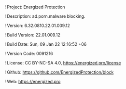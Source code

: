 ! Project: Energized Protection

! Description: ad.porn.malware blocking.

! Version: 6.32.0810.22.01.009.12

! Build Version: 22.01.009.12

! Build Date: Sun, 09 Jan 22 12:16:52 +06

! Version Code: 0091216

! License: CC BY-NC-SA 4.0, https://energized.pro/license

! Github: https://github.com/EnergizedProtection/block

! Web: https://energized.pro
